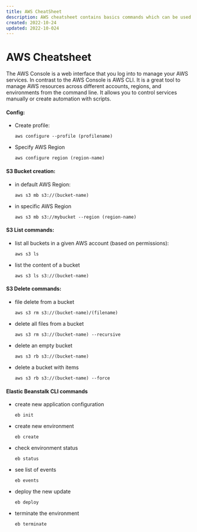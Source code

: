 ```yaml
---
title: AWS CheatSheet
description: AWS cheatsheet contains basics commands which can be used via AWS Console or AWS CLI.
created: 2022-10-24
updated: 2022-10-024
---
```


# AWS Cheatsheet

The AWS Console is a web interface that you log into to manage your AWS services. In contrast to the AWS Console is AWS CLI. It is a great tool to manage AWS resources across different accounts, regions, and environments from the command line. It allows you to control services manually or create automation with scripts.

#### Config:

 - Create profile:
	```
	aws configure --profile (profilename)
	```
- Specify AWS Region
	```
	aws configure region (region-name)
	```
	
#### S3 Bucket creation:

 - in default AWS Region:
	```
	aws s3 mb s3://(bucket-name)
	```
- in specific AWS Region
	```
	aws s3 mb s3://mybucket --region (region-name)
	```
	
#### S3 List commands:

 - list all buckets in a given AWS account (based on permissions):
	```
	aws s3 ls
	```
- list the content of a bucket
	```
	aws s3 ls s3://(bucket-name)
	```

#### S3 Delete commands:

- file delete from a bucket
	```
	aws s3 rm s3://(bucket-name)/(filename)
	```
- delete all files from a bucket
	```
	aws s3 rm s3://(bucket-name) --recursive
	```
- delete an empty bucket
	```
	aws s3 rb s3://(bucket-name)
	```
- delete a bucket with items
	```
	aws s3 rb s3://(bucket-name) --force
	```

#### Elastic Beanstalk CLI commands

 - create new application configuration
 	```
	eb init
	```
 - create new environment
	```
	eb create
	```
 - check environment status
	```
	eb status
	```
 - see list of events
	```
	eb events
	```
 - deploy the new update
	```
	eb deploy
	```
 - terminate the environment
	```
	eb terminate
	```
